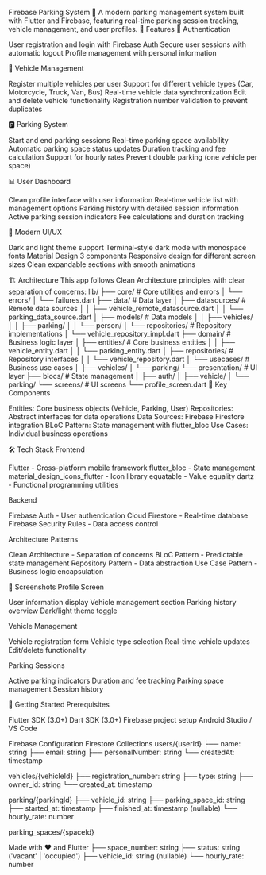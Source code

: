 Firebase Parking System 🚗
A modern parking management system built with Flutter and Firebase, featuring real-time parking session tracking, vehicle management, and user profiles.
🌟 Features
🔐 Authentication

User registration and login with Firebase Auth
Secure user sessions with automatic logout
Profile management with personal information

🚗 Vehicle Management

Register multiple vehicles per user
Support for different vehicle types (Car, Motorcycle, Truck, Van, Bus)
Real-time vehicle data synchronization
Edit and delete vehicle functionality
Registration number validation to prevent duplicates

🅿️ Parking System

Start and end parking sessions
Real-time parking space availability
Automatic parking space status updates
Duration tracking and fee calculation
Support for hourly rates
Prevent double parking (one vehicle per space)

📊 User Dashboard

Clean profile interface with user information
Real-time vehicle list with management options
Parking history with detailed session information
Active parking session indicators
Fee calculations and duration tracking

🎨 Modern UI/UX

Dark and light theme support
Terminal-style dark mode with monospace fonts
Material Design 3 components
Responsive design for different screen sizes
Clean expandable sections with smooth animations

🏗️ Architecture
This app follows Clean Architecture principles with clear separation of concerns:
lib/
├── core/                     # Core utilities and errors
│   └── errors/
│       └── failures.dart
├── data/                     # Data layer
│   ├── datasources/         # Remote data sources
│   │   ├── vehicle_remote_datasource.dart
│   │   └── parking_data_source.dart
│   ├── models/              # Data models
│   │   ├── vehicles/
│   │   ├── parking/
│   │   └── person/
│   └── repositories/        # Repository implementations
│       └── vehicle_repository_impl.dart
├── domain/                  # Business logic layer
│   ├── entities/           # Core business entities
│   │   ├── vehicle_entity.dart
│   │   └── parking_entity.dart
│   ├── repositories/       # Repository interfaces
│   │   └── vehicle_repository.dart
│   └── usecases/          # Business use cases
│       ├── vehicles/
│       └── parking/
└── presentation/           # UI layer
    ├── blocs/             # State management
    │   ├── auth/
    │   ├── vehicle/
    │   └── parking/
    └── screens/           # UI screens
        └── profile_screen.dart
🧩 Key Components

Entities: Core business objects (Vehicle, Parking, User)
Repositories: Abstract interfaces for data operations
Data Sources: Firebase Firestore integration
BLoC Pattern: State management with flutter_bloc
Use Cases: Individual business operations

🛠️ Tech Stack
Frontend

Flutter - Cross-platform mobile framework
flutter_bloc - State management
material_design_icons_flutter - Icon library
equatable - Value equality
dartz - Functional programming utilities

Backend

Firebase Auth - User authentication
Cloud Firestore - Real-time database
Firebase Security Rules - Data access control

Architecture Patterns

Clean Architecture - Separation of concerns
BLoC Pattern - Predictable state management
Repository Pattern - Data abstraction
Use Case Pattern - Business logic encapsulation

📱 Screenshots
Profile Screen

User information display
Vehicle management section
Parking history overview
Dark/light theme toggle

Vehicle Management

Vehicle registration form
Vehicle type selection
Real-time vehicle updates
Edit/delete functionality

Parking Sessions

Active parking indicators
Duration and fee tracking
Parking space management
Session history

🚀 Getting Started
Prerequisites

Flutter SDK (3.0+)
Dart SDK (3.0+)
Firebase project setup
Android Studio / VS Code

Firebase Configuration
Firestore Collections
users/{userId}
├── name: string
├── email: string
├── personalNumber: string
└── createdAt: timestamp

vehicles/{vehicleId}
├── registration_number: string
├── type: string
├── owner_id: string
└── created_at: timestamp

parking/{parkingId}
├── vehicle_id: string
├── parking_space_id: string
├── started_at: timestamp
├── finished_at: timestamp (nullable)
└── hourly_rate: number

parking_spaces/{spaceId}


Made with ❤️ and Flutter
├── space_number: string
├── status: string ('vacant' | 'occupied')
├── vehicle_id: string (nullable)
└── hourly_rate: number
